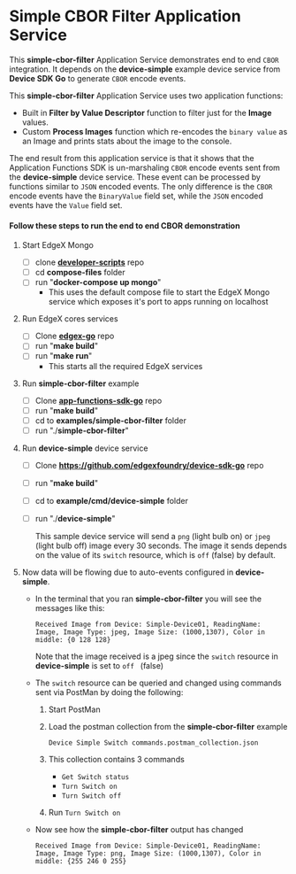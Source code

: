 # Simple CBOR Filter Application Service 

This **simple-cbor-filter** Application Service demonstrates end to end `CBOR` integration. It depends on the **device-simple** example device service from **Device SDK Go** to generate `CBOR` encode events. 

This **simple-cbor-filter** Application Service uses two application functions:

- Built in **Filter by Value Descriptor** function to filter just for the **Image** values.
- Custom **Process Images** function which re-encodes the `binary value` as an Image and prints stats about the image to the console.

The end result from this application service is that it shows that the Application Functions SDK is un-marshaling `CBOR` encode events sent from the **device-simple** device service. These event can be processed by functions similar to `JSON` encoded events. The only difference is the `CBOR` encode events have the `BinaryValue` field set, while the `JSON` encoded events have the `Value` field set.

#### Follow these steps to run the end to end CBOR demonstration

1. Start EdgeX Mongo

   - [ ] clone **[developer-scripts](https://github.com/edgexfoundry/developer-scripts)** repo
   - [ ] cd **compose-files** folder
   - [ ] run "**docker-compose up mongo**"
     - This uses the default compose file to start the EdgeX Mongo service which exposes it's port to apps running on localhost

2. Run EdgeX cores services

   - [ ] Clone **[edgex-go](https://github.com/edgexfoundry/edgex-go)** repo
   - [ ] run "**make build**"
   - [ ] run "**make run**"
     - This starts all the required EdgeX services 

3. Run **simple-cbor-filter** example

   - [ ] Clone **[app-functions-sdk-go](https://github.com/antoniomtz/app-functions-sdk-go)** repo
   - [ ] run "**make build**"
   - [ ] cd to **examples/simple-cbor-filter** folder
   - [ ] run "./**simple-cbor-filter**"

4. Run **device-simple** device service

   - [ ] Clone **<https://github.com/edgexfoundry/device-sdk-go>** repo

   - [ ] run "**make build**"

   - [ ] cd to **example/cmd/device-simple** folder

   - [ ] run "./**device-simple**"

     This sample device service will send a `png` (light bulb on) or `jpeg` (light bulb off) image every 30 seconds. The image it sends depends on the value of its `switch` resource, which is `off` (false) by default.  

5. Now data will be flowing due to auto-events configured in **device-simple**.

   - In the terminal that you ran **simple-cbor-filter** you will see the messages like this:

     ```text
     Received Image from Device: Simple-Device01, ReadingName: Image, Image Type: jpeg, Image Size: (1000,1307), Color in middle: {0 128 128}
     ```

     Note that the image received is a jpeg since the `switch` resource in **device-simple** is set to `off ` (false)

   - The `switch` resource can be queried and changed using commands sent via PostMan by doing the following:

     1. Start PostMan

     2. Load the postman collection from the **simple-cbor-filter** example

        `Device Simple Switch commands.postman_collection.json`  

     3. This collection contains 3 commands 

        - `Get Switch status`
        - `Turn Switch on`
        - `Turn Switch off`

     4. Run  `Turn Switch on` 

   -  Now see how the **simple-cbor-filter** output has changed

         ```
         Received Image from Device: Simple-Device01, ReadingName: Image, Image Type: png, Image Size: (1000,1307), Color in middle: {255 246 0 255}
         ```

   
